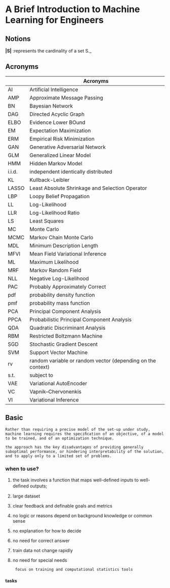 # A Brief Introduction to Machine Learning for Engineers


## Notions

**|S|** :represents the cardinality of a set S._

## Acronyms

|        | Acronyms                                                    |
| ------ | ----------------------------------------------------------- |
| AI     | Artificial Intelligence                                     |
| AMP    | Approximate Message Passing                                 |
| BN     | Bayesian Network                                            |
| DAG    | Directed Acyclic Graph                                      |
| ELBO   | Evidence Lower BOund                                        |
| EM     | Expectation Maximization                                    |
| ERM    | Empirical Risk Minimization                                 |
| GAN    | Generative Adversarial Network                              |
| GLM    | Generalized Linear Model                                    |
| HMM    | Hidden Markov Model                                         |
| i.i.d. | independent identically distributed                         |
| KL     | Kullback-Leibler                                            |
| LASSO  | Least Absolute Shrinkage and Selection Operator             |
| LBP    | Loopy Belief Propagation                                    |
| LL     | Log-Likelihood                                              |
| LLR    | Log-Likelihood Ratio                                        |
| LS     | Least Squares                                               |
| MC     | Monte Carlo                                                 |
| MCMC   | Markov Chain Monte Carlo                                    |
| MDL    | Minimum Description Length                                  |
| MFVI   | Mean Field Variational Inference                            |
| ML     | Maximum Likelihood                                          |
| MRF    | Markov Random Field                                         |
| NLL    | Negative Log-Likelihood                                     |
| PAC    | Probably Approximately Correct                              |
| pdf    | probability density function                                |
| pmf    | probability mass function                                   |
| PCA    | Principal Component Analysis                                |
| PPCA   | Probabilistic Principal Component Analysis                  |
| QDA    | Quadratic Discriminant Analysis                             |
| RBM    | Restricted Boltzmann Machine                                |
| SGD    | Stochastic Gradient Descent                                 |
| SVM    | Support Vector Machine                                      |
| rv     | random variable or random vector (depending on the context) |
| s.t.   | subject to                                                  |
| VAE    | Variational AutoEncoder                                     |
| VC     | Vapnik–Chervonenkis                                         |
| VI     | Variational Inference                                       |
## Basic
	Rather than requiring a precise model of the set-up under study, machine learning requires the speciﬁcation of an objective, of a model to be trained, and of an optimization technique.

	the approach has the key disadvantages of providing generally suboptimal performance, or hindering interpretability of the solution, and to apply only to a limited set of problems.

### when to use?
1. the task involves a function that maps well-deﬁned inputs to well- deﬁned outputs;
2. large dataset
3. clear feedback and definable goals and metrics
4. no logic or reasons depend on background knowledge or common sense
5. no explanation for how to decide
6. no need for correct answer
7. train data not change rapidly
8. no need for special needs 

		focus on training and computational statistics tools
#### tasks

